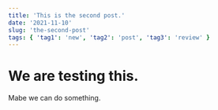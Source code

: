 ```yaml
---
title: 'This is the second post.'
date: '2021-11-10'
slug: 'the-second-post'
tags: { 'tag1': 'new', 'tag2': 'post', 'tag3': 'review' }
---
```


# We are testing this.

Mabe we can do something.
